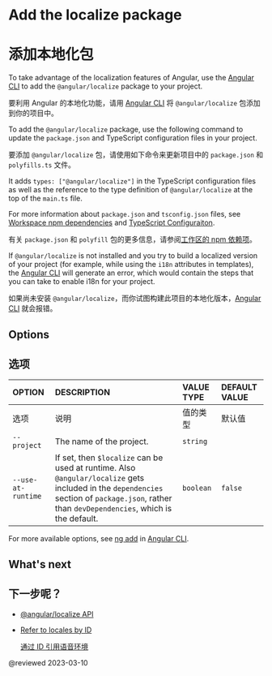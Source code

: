 # Add the localize package

# 添加本地化包

To take advantage of the localization features of Angular, use the [Angular CLI][AioCliMain] to add the `@angular/localize` package to your project.

要利用 Angular 的本地化功能，请用 [Angular CLI][AioCliMain] 将 `@angular/localize` 包添加到你的项目中。

To add the `@angular/localize` package, use the following command to update the `package.json` and TypeScript configuration files in your project.

要添加 `@angular/localize` 包，请使用如下命令来更新项目中的 `package.json` 和 `polyfills.ts` 文件。

<code-example path="i18n/doc-files/commands.sh" region="add-localize"></code-example>

It adds `types: ["@angular/localize"]` in the TypeScript configuration files as well as the reference to the type definition of `@angular/localize` at the top of the `main.ts` file.

<div class="alert is-helpful">

For more information about `package.json` and `tsconfig.json` files, see [Workspace npm dependencies][AioGuideNpmPackages] and [TypeScript Configuraiton][AioGuideTsConfig].

有关 `package.json` 和 `polyfill` 包的更多信息，请参阅[工作区的 npm 依赖项][AioGuideNpmPackages]。

</div>

If `@angular/localize` is not installed and you try to build a localized version of your project (for example, while using the `i18n` attributes in templates), the [Angular CLI][AioCliMain] will generate an error, which would contain the steps that you can take to enable i18n for your project.

如果尚未安装 `@angular/localize`，而你试图构建此项目的本地化版本，[Angular CLI][AioCliMain] 就会报错。

## Options

## 选项

| OPTION             | DESCRIPTION                                                                                                                                                                                   | VALUE TYPE           | DEFAULT VALUE      |
| :----------------- | :-------------------------------------------------------------------------------------------------------------------------------------------------------------------------------------------- | :------------------- | :----------------- |
| 选项   | 说明                                                                                                                                                                             | 值的类型 | 默认值 |
| `--project`        | The name of the project.                                                                                                                                                                      | `string`             |                    |
| `--use-at-runtime` | If set, then `$localize` can be used at runtime. Also `@angular/localize` gets included in the `dependencies` section of `package.json`, rather than `devDependencies`, which is the default. | `boolean`            | `false`            |

For more available options, see [ng add][AioCliAdd] in [Angular CLI][AioCliMain].

## What's next

## 下一步呢？

* [@angular/localize API][AioApiLocalize]
* [Refer to locales by ID][AioGuideI18nCommonLocaleId]

  [通过 ID 引用语音环境][AioGuideI18nCommonLocaleId]

<!-- links -->

[AioCliMain]: cli "CLI Overview and Command Reference | Angular"

[AioGuideI18nCommonLocaleId]: guide/i18n-common-locale-id "Refer to locales by ID | Angular"

[AioGuideNpmPackages]: guide/npm-packages "Workspace npm dependencies | Angular"

[AioGuideTsConfig]: guide/typescript-configuration "TypeScript Configuration | Angular"

[AioCliAdd]: cli/add "ng add | CLI | Angular"

[AioApiLocalize]: api/localize "$localize | @angular/localize - API | Angular"

<!-- external links -->

<!-- end links -->

@reviewed 2023-03-10
